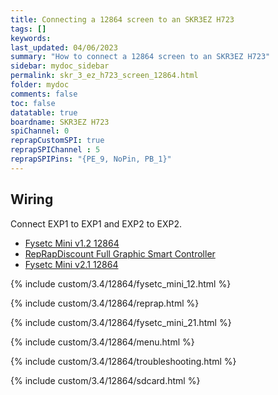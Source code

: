 ```yaml
---
title: Connecting a 12864 screen to an SKR3EZ H723
tags: []
keywords: 
last_updated: 04/06/2023
summary: "How to connect a 12864 screen to an SKR3EZ H723"
sidebar: mydoc_sidebar
permalink: skr_3_ez_h723_screen_12864.html
folder: mydoc
comments: false
toc: false
datatable: true
boardname: SKR3EZ H723
spiChannel: 0
reprapCustomSPI: true
reprapSPIChannel : 5
reprapSPIPins: "{PE_9, NoPin, PB_1}"
---
```


## Wiring

Connect EXP1 to EXP1 and EXP2 to EXP2.  

<ul id="profileTabs" class="nav nav-tabs">
  <li class="active"><a class="noCrossRef" href="#fysetc" data-toggle="tab">Fysetc Mini v1.2 12864</a></li>  
	<li><a class="noCrossRef" href="#reprap" data-toggle="tab">RepRapDiscount Full Graphic Smart Controller</a></li>
  <li><a class="noCrossRef" href="#fysetc21" data-toggle="tab">Fysetc Mini v2.1 12864</a></li>
</ul>
  <div class="tab-content">
<div role="tabpanel" class="tab-pane active" id="fysetc" markdown="1">

{% include custom/3.4/12864/fysetc_mini_12.html %}

</div>

<div role="tabpanel" class="tab-pane" id="reprap" markdown="1">

{% include custom/3.4/12864/reprap.html %}

</div>

<div role="tabpanel" class="tab-pane" id="fysetc21" markdown="1">

{% include custom/3.4/12864/fysetc_mini_21.html %}

</div>

</div>

{% include custom/3.4/12864/menu.html %}

{% include custom/3.4/12864/troubleshooting.html %}

{% include custom/3.4/12864/sdcard.html %}
